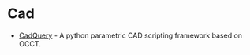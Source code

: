 # Cad

* [CadQuery](https://github.com/CadQuery/cadquery) - A python parametric CAD scripting framework based on OCCT.